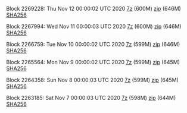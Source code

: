 Block 2269228: Thu Nov 12 00:00:02 UTC 2020 [7z]() (600M) [zip]() (646M) [SHA256]()

Block 2267994: Wed Nov 11 00:00:03 UTC 2020 [7z]() (600M) [zip]() (646M) [SHA256]()

Block 2266759: Tue Nov 10 00:00:02 UTC 2020 [7z]() (599M) [zip]() (646M) [SHA256]()

Block 2265564: Mon Nov  9 00:00:02 UTC 2020 [7z]() (599M) [zip]() (645M) [SHA256]()

Block 2264358: Sun Nov  8 00:00:03 UTC 2020 [7z]() (599M) [zip]() (645M) [SHA256]()

Block 2263185: Sat Nov  7 00:00:03 UTC 2020 [7z]() (598M) [zip]() (644M) [SHA256]()
